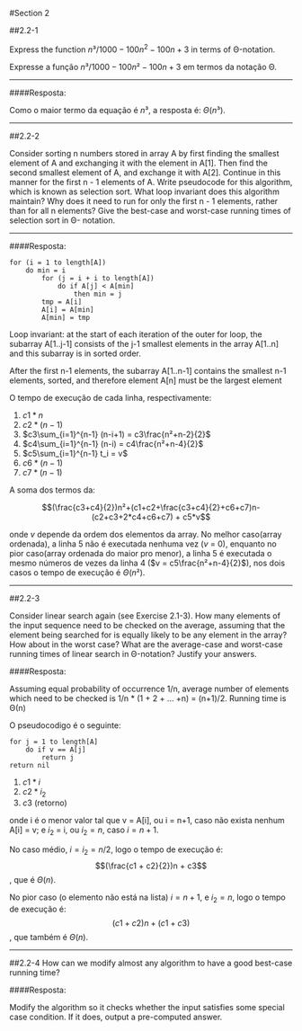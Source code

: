 #Section 2

##2.2-1

Express the function $n³/1000 - 100n^2 - 100n + 3$ in terms of Θ-notation.

Expresse a função $n³/1000 - 100n² - 100n + 3$ em termos da notação Θ.


***
####Resposta:

Como o maior termo da equação é $n³$, a resposta é: $Θ(n³)$.
***

##2.2-2

Consider sorting n numbers stored in array A by first finding the smallest element of A and exchanging it with the element in A[1]. Then find the second smallest element of A, and exchange it with A[2]. Continue in this manner for the first n - 1 elements of A. Write pseudocode for this algorithm, which is known as selection sort. What loop invariant does this algorithm maintain? Why does it need to run for only the first n - 1 elements, rather than for all n elements? Give the best-case and worst-case running times of selection sort in Θ- notation.

***
####Resposta:

	for (i = 1 to length[A])	
		do min = i
			for (j = i + i to length[A])
				do if A[j] < A[min]
					then min = j
			tmp = A[i]
			A[i] = A[min]
			A[min] = tmp
			
Loop invariant: at the start of each iteration of the outer for loop, the subarray A[1..j-1] consists of the j-1 smallest elements in the array A[1..n] and this subarray is in sorted order.

After the first n-1 elements, the subarray A[1..n-1] contains the smallest n-1 elements, sorted, and therefore element A[n] must be the largest element

O tempo de execução de cada linha, respectivamente:

1. $c1 * n$ 
2. $c2 * (n-1)$
3. $c3\sum_{i=1}^{n-1} (n-i+1) = c3\frac{n²+n-2}{2}$
4. $c4\sum_{i=1}^{n-1} (n-i) = c4\frac{n²+n-4}{2}$
5. $c5\sum_{i=1}^{n-1} t_i = v$
6. $c6 * (n-1)$
7. $c7 * (n-1)$

A soma dos termos da:

$$(\frac{c3+c4}{2})n²+(c1+c2+\frac{c3+c4}{2}+c6+c7)n-(c2+c3+2*c4+c6+c7) + c5*v$$

onde *v* depende da ordem dos elementos da array. No melhor caso(array ordenada), a linha 5 não é executada nenhuma vez (*v* = 0), enquanto no pior caso(array ordenada do maior pro menor), a linha 5 é executada o mesmo números de vezes da linha 4 ($v = c5\frac{n²+n-4}{2}$), nos dois casos o tempo de execução é $Θ(n²)$.

***

##2.2-3

Consider linear search again (see Exercise 2.1-3). How many elements of the input sequence need to be checked on the average, assuming that the element being searched for is equally likely to be any element in the array? How about in the worst case? What are the average-case and worst-case running times of linear search in Θ-notation? Justify your answers.

####Resposta:

Assuming equal probability of occurrence 1/n, average number of elements which need to be checked is 1/n * (1 + 2 + ... +n) = (n+1)/2. Running time is Θ(n)

O pseudocodigo é o seguinte:

	for j = 1 to length[A]
		do if v == A[j]
			return j
	return nil

1. $c1 * i$
2. $c2 * i_2$
3. $c3$ (retorno)

onde i é o menor valor tal que v = A[i], ou i = n+1, caso não exista nenhum A[i] = v; e $i_2$ = i, ou $i_2 = n$, caso $i=n+1$.

No caso médio, $i=i_2=n/2$, logo o tempo de execução é: $$(\frac{c1 + c2}{2})n + c3$$, que é $Θ(n)$.

No pior caso (o elemento não está na lista) $i=n+1$, e $i_2=n$, logo o tempo de execução é: $$(c1+c2)n + (c1+c3)$$, que também é $Θ(n)$.

***

##2.2-4
How can we modify almost any algorithm to have a good best-case running time?

####Resposta:

Modify the algorithm so it checks whether the input satisfies some special case condition. If it does, output a pre-computed answer.
		